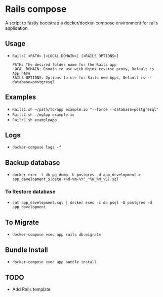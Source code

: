# Rails compose
A script to fastly bootstrap a docker/docker-compose environment for rails application.

## Usage
* `RailsC <PATH> [<LOCAL DOMAIN>] [<RAILS OPTIONS>]`
  ```
  PATH: The desired folder name for the Rails app
  LOCAL DOMAIN: Domain to use with Nginx reverse proxy, Default is App name
  RAILS OPTIONS: Options to use for Rails new Apps, Default is --database=postgresql
  ```
## Examples
* `RailsC.sh ~/path/to/app example.io "--force --database=postgresql"`
* `RailsC.sh ./myApp example.io`
* `RailsC.sh exampleApp`

## Logs
* `docker-compose logs -f`

## Backup database
* `docker exec -t db pg_dump -U postgres -d app_development > app_development_$(date +%d-%m-%Y"_"%H_%M_%S).sql`

### To Restore database
* `cat app_development.sql | docker exec -i db psql -U postgres -d app_development`

## To Migrate
* `docker-compose exec app rails db:migrate`

## Bundle Install
* `docker-compose exec app bundle install`

## TODO
* Add Rails template
